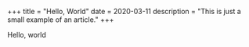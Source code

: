 +++
title = "Hello, World"
date = 2020-03-11
description = "This is just a small example of an article."
+++

Hello, world

